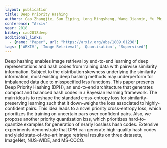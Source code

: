 ```yaml
---
layout: publication
title: Deep Priority Hashing
authors: Cao Zhangjie, Sun Ziping, Long Mingsheng, Wang Jianmin, Yu Philip S.
conference: "Arxiv"
year: 2018
bibkey: cao2018deep
additional_links:
  - {name: "Paper", url: "https://arxiv.org/abs/1809.01238"}
tags: ['ARXIV', 'Image Retrieval', 'Quantisation', 'Supervised']
---
```

Deep hashing enables image retrieval by end-to-end learning of deep
representations and hash codes from training data with pairwise similarity
information. Subject to the distribution skewness underlying the similarity
information, most existing deep hashing methods may underperform for imbalanced
data due to misspecified loss functions. This paper presents Deep Priority
Hashing (DPH), an end-to-end architecture that generates compact and balanced
hash codes in a Bayesian learning framework. The main idea is to reshape the
standard cross-entropy loss for similarity-preserving learning such that it
down-weighs the loss associated to highly-confident pairs. This idea leads to a
novel priority cross-entropy loss, which prioritizes the training on uncertain
pairs over confident pairs. Also, we propose another priority quantization
loss, which prioritizes hard-to-quantize examples for generation of nearly
lossless hash codes. Extensive experiments demonstrate that DPH can generate
high-quality hash codes and yield state-of-the-art image retrieval results on
three datasets, ImageNet, NUS-WIDE, and MS-COCO.

